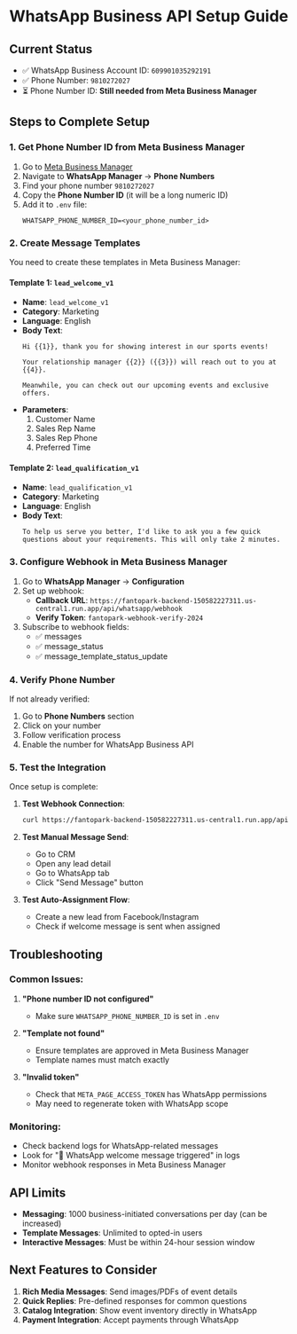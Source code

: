 # WhatsApp Business API Setup Guide

## Current Status
- ✅ WhatsApp Business Account ID: `609901035292191`
- ✅ Phone Number: `9810272027`
- ⏳ Phone Number ID: **Still needed from Meta Business Manager**

## Steps to Complete Setup

### 1. Get Phone Number ID from Meta Business Manager

1. Go to [Meta Business Manager](https://business.facebook.com)
2. Navigate to **WhatsApp Manager** → **Phone Numbers**
3. Find your phone number `9810272027`
4. Copy the **Phone Number ID** (it will be a long numeric ID)
5. Add it to `.env` file:
   ```
   WHATSAPP_PHONE_NUMBER_ID=<your_phone_number_id>
   ```

### 2. Create Message Templates

You need to create these templates in Meta Business Manager:

#### Template 1: `lead_welcome_v1`
- **Name**: `lead_welcome_v1`
- **Category**: Marketing
- **Language**: English
- **Body Text**:
  ```
  Hi {{1}}, thank you for showing interest in our sports events! 
  
  Your relationship manager {{2}} ({{3}}) will reach out to you at {{4}}.
  
  Meanwhile, you can check out our upcoming events and exclusive offers.
  ```
- **Parameters**:
  1. Customer Name
  2. Sales Rep Name
  3. Sales Rep Phone
  4. Preferred Time

#### Template 2: `lead_qualification_v1`
- **Name**: `lead_qualification_v1`
- **Category**: Marketing
- **Language**: English
- **Body Text**:
  ```
  To help us serve you better, I'd like to ask you a few quick questions about your requirements. This will only take 2 minutes.
  ```

### 3. Configure Webhook in Meta Business Manager

1. Go to **WhatsApp Manager** → **Configuration**
2. Set up webhook:
   - **Callback URL**: `https://fantopark-backend-150582227311.us-central1.run.app/api/whatsapp/webhook`
   - **Verify Token**: `fantopark-webhook-verify-2024`
3. Subscribe to webhook fields:
   - ✅ messages
   - ✅ message_status
   - ✅ message_template_status_update

### 4. Verify Phone Number

If not already verified:
1. Go to **Phone Numbers** section
2. Click on your number
3. Follow verification process
4. Enable the number for WhatsApp Business API

### 5. Test the Integration

Once setup is complete:

1. **Test Webhook Connection**:
   ```bash
   curl https://fantopark-backend-150582227311.us-central1.run.app/api/whatsapp/webhook
   ```

2. **Test Manual Message Send**:
   - Go to CRM
   - Open any lead detail
   - Go to WhatsApp tab
   - Click "Send Message" button

3. **Test Auto-Assignment Flow**:
   - Create a new lead from Facebook/Instagram
   - Check if welcome message is sent when assigned

## Troubleshooting

### Common Issues:

1. **"Phone number ID not configured"**
   - Make sure `WHATSAPP_PHONE_NUMBER_ID` is set in `.env`

2. **"Template not found"**
   - Ensure templates are approved in Meta Business Manager
   - Template names must match exactly

3. **"Invalid token"**
   - Check that `META_PAGE_ACCESS_TOKEN` has WhatsApp permissions
   - May need to regenerate token with WhatsApp scope

### Monitoring:

- Check backend logs for WhatsApp-related messages
- Look for "📱 WhatsApp welcome message triggered" in logs
- Monitor webhook responses in Meta Business Manager

## API Limits

- **Messaging**: 1000 business-initiated conversations per day (can be increased)
- **Template Messages**: Unlimited to opted-in users
- **Interactive Messages**: Must be within 24-hour session window

## Next Features to Consider

1. **Rich Media Messages**: Send images/PDFs of event details
2. **Quick Replies**: Pre-defined responses for common questions
3. **Catalog Integration**: Show event inventory directly in WhatsApp
4. **Payment Integration**: Accept payments through WhatsApp